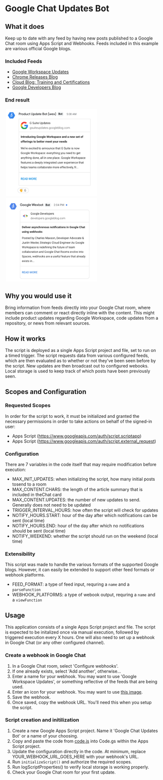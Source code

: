 # Google Chat Updates Bot

## What it does
Keep up to date with any feed by having new posts published to a Google Chat room using Apps Script and Webhooks. Feeds included in this example are various official Google blogs.

### Included Feeds
- [Google Workspace Updates](https://workspaceupdates.googleblog.com/)
- [Chrome Releases Blog](https://chromereleases.googleblog.com)
- [Cloud Blog: Training and Certifications](https://cloud.google.com/blog/topics/training-certifications)
- [Google Developers Blog](https://developers.googleblog.com/)

### End result
<img src="examplepost.png" alt="example post" width="300" style="max-width:100%;margin:2px;"/>
<img src="examplepost2.png" alt="example post 2" width="300" style="max-width:100%;margin:2px;"/>

## Why you would use it
Bring information from feeds directly into your Google Chat room, where members can comment or react directly inline with the content. This might include product updates regarding Google Workspace, code updates from a repository, or news from relevant sources.

## How it works
The script is deployed as a single Apps Script project and file, set to run on a timed trigger. The script requests data from various configured feeds, which are then evaluated as to whether or not they've been seen before by the script. New updates are then broadcast out to configured webooks. Local storage is used to keep track of which posts have been previously seen.

## Scopes and Configuration 

### Requested Scopes
In order for the script to work, it must be initialized and granted the necessary permissions in order to take actions on behalf of the signed-in user:
-   Apps Script (https://www.googleapis.com/auth/script.scriptapp)
-   Apps Script (https://www.googleapis.com/auth/script.external_request)

### Configuration
There are 7 variables in the code itself that may require modification before execution:
-   MAX_INIT_UPDATES: when initializing the script, how many initial posts tosend to a room
-   MAX_CONTENT.CHARS: the length of the article summary that is included in theChat card
-   MAX_CONTENT.UPDATES: the number of new updates to send. Generally does not need to be updated
-   TRIGGER_INTERVAL_HOURS: how often the script will check for updates
-   NOTIFY_HOURS.START: hour of the day after which notifications can be sent (local time)
-   NOTIFY_HOURS.END: hour of the day after which no notifications should be sent (local time)
-   NOTIFY_WEEKEND: whether the script should run on the weekend (local time)

### Extensibility
This script was made to handle the various formats of the supported Google blogs. However, it can easily be extended to support other feed formats or webhook platforms. 
-   FEED_FORMAT: a type of feed input, requring a `name` and a `parseFunction`
-   WEBHOOK_PLATFORMS: a type of webook output, requring a `name` and a `viewFunction`

## Usage
This application consists of a single Apps Script project and file. The script is expected to be initalized once via manual execution, followed by triggered execution every X hours. One will also need to set up a webhook in Google Chat (or any other configured channel).

### Create a webhook in Google Chat
1. In a Google Chat room, select 'Configure webhooks'.
2. If one already exists, select 'Add another', otherwise...
3. Enter a name for your webhook. You may want to use 'Google Workspace Updates', or something reflective of the feeds that are being used.
4. Enter an icon for your webhook. You may want to use [this image](https://lh3.googleusercontent.com/proxy/Avi9GdfQQrgH3Iyy7f92yR4NElOpiq46VzMwnCWAFJRvj_GU_r2f2aUdKDNiQfchDKg50O2jj445ohIY_TuGoGyDGWVZVcedIMAwuM7eKX88ymDx40A=s88-c).
5. Save the webhook.
6. Once saved, copy the webhook URL. You'll need this when you setup the script.

### Script creation and initilization
1. Create a new Google Apps Script project. Name it 'Google Chat Updates Bot' or a name of your choosing.
2. Copy and paste the code from [code.js](code.js) into Code.gs within the Apps Script project.
3. Update the configuration directly in the code. At minimum, replace YOUR_WEBHOOK_URL_GOES_HERE with your webhook's URL.
4. Run `initializeScript()` and authorize the required scopes.
5. Run logScriptProperties() to verify local storage is working properly.
6. Check your Google Chat room for your first update.